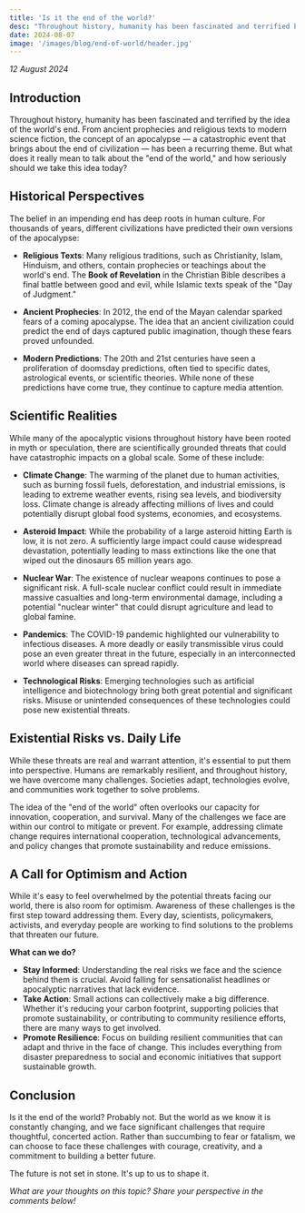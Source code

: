 ```yaml
---
title: 'Is it the end of the world?'
desc: "Throughout history, humanity has been fascinated and terrified by the idea of the world's end. From ancient prophecies and religious texts to modern science fiction, the concept of an apocalypse — a catastrophic event that brings about the end of civilization — has been a recurring theme. But what does it really mean to talk about the end of the world, and how seriously should we take this idea today?"
date: 2024-08-07
image: '/images/blog/end-of-world/header.jpg'
---
```


_12 August 2024_

## Introduction

Throughout history, humanity has been fascinated and terrified by the idea of the world's end. From ancient prophecies and religious texts to modern science fiction, the concept of an apocalypse — a catastrophic event that brings about the end of civilization — has been a recurring theme. But what does it really mean to talk about the "end of the world," and how seriously should we take this idea today?

## Historical Perspectives

The belief in an impending end has deep roots in human culture. For thousands of years, different civilizations have predicted their own versions of the apocalypse:

- **Religious Texts**: Many religious traditions, such as Christianity, Islam, Hinduism, and others, contain prophecies or teachings about the world's end. The **Book of Revelation** in the Christian Bible describes a final battle between good and evil, while Islamic texts speak of the "Day of Judgment."
- **Ancient Prophecies**: In 2012, the end of the Mayan calendar sparked fears of a coming apocalypse. The idea that an ancient civilization could predict the end of days captured public imagination, though these fears proved unfounded.

- **Modern Predictions**: The 20th and 21st centuries have seen a proliferation of doomsday predictions, often tied to specific dates, astrological events, or scientific theories. While none of these predictions have come true, they continue to capture media attention.

## Scientific Realities

While many of the apocalyptic visions throughout history have been rooted in myth or speculation, there are scientifically grounded threats that could have catastrophic impacts on a global scale. Some of these include:

- **Climate Change**: The warming of the planet due to human activities, such as burning fossil fuels, deforestation, and industrial emissions, is leading to extreme weather events, rising sea levels, and biodiversity loss. Climate change is already affecting millions of lives and could potentially disrupt global food systems, economies, and ecosystems.

- **Asteroid Impact**: While the probability of a large asteroid hitting Earth is low, it is not zero. A sufficiently large impact could cause widespread devastation, potentially leading to mass extinctions like the one that wiped out the dinosaurs 65 million years ago.

- **Nuclear War**: The existence of nuclear weapons continues to pose a significant risk. A full-scale nuclear conflict could result in immediate massive casualties and long-term environmental damage, including a potential "nuclear winter" that could disrupt agriculture and lead to global famine.

- **Pandemics**: The COVID-19 pandemic highlighted our vulnerability to infectious diseases. A more deadly or easily transmissible virus could pose an even greater threat in the future, especially in an interconnected world where diseases can spread rapidly.

- **Technological Risks**: Emerging technologies such as artificial intelligence and biotechnology bring both great potential and significant risks. Misuse or unintended consequences of these technologies could pose new existential threats.

## Existential Risks vs. Daily Life

While these threats are real and warrant attention, it's essential to put them into perspective. Humans are remarkably resilient, and throughout history, we have overcome many challenges. Societies adapt, technologies evolve, and communities work together to solve problems.

The idea of the "end of the world" often overlooks our capacity for innovation, cooperation, and survival. Many of the challenges we face are within our control to mitigate or prevent. For example, addressing climate change requires international cooperation, technological advancements, and policy changes that promote sustainability and reduce emissions.

## A Call for Optimism and Action

While it's easy to feel overwhelmed by the potential threats facing our world, there is also room for optimism. Awareness of these challenges is the first step toward addressing them. Every day, scientists, policymakers, activists, and everyday people are working to find solutions to the problems that threaten our future.

**What can we do?**

- **Stay Informed**: Understanding the real risks we face and the science behind them is crucial. Avoid falling for sensationalist headlines or apocalyptic narratives that lack evidence.
- **Take Action**: Small actions can collectively make a big difference. Whether it's reducing your carbon footprint, supporting policies that promote sustainability, or contributing to community resilience efforts, there are many ways to get involved.
- **Promote Resilience**: Focus on building resilient communities that can adapt and thrive in the face of change. This includes everything from disaster preparedness to social and economic initiatives that support sustainable growth.

## Conclusion

Is it the end of the world? Probably not. But the world as we know it is constantly changing, and we face significant challenges that require thoughtful, concerted action. Rather than succumbing to fear or fatalism, we can choose to face these challenges with courage, creativity, and a commitment to building a better future.

The future is not set in stone. It's up to us to shape it.

_What are your thoughts on this topic? Share your perspective in the comments below!_
